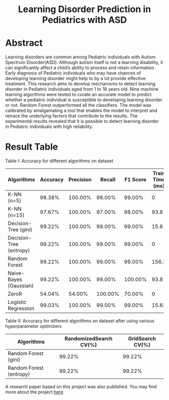 <h1 align="center"><b>Learning Disorder Prediction in Pediatrics with ASD</b></h1>

<h1><b>Abstract</b></h1>
Learning disorders are common among Pediatric individuals with Autism Spectrum Disorder(ASD). Although autism itself is not a learning disability, it can significantly affect a child’s ability to process and retain information. Early diagnosis of Pediatric individuals who may have chances of developing learning disorder might help to by a lot provide effective treatment. This research aims to develop mechanisms to detect learning disorder in Pediatric individuals aged from 1 to 18 years old. Nine machine learning algorithms were tested to curate an accurate model to predict whether a pediatric individual is susceptible to developing learning disorder or not. Random Forest outperformed all the classifiers. The model was calibrated by amalgamating a tool that enables the model to interpret and retrace the underlying factors that contribute to the results. The experimental results revealed that it is possible to detect learning disorder in Pediatric individuals with high reliability.


<h1><b>Result Table</b></h1>
Table I: Accuracy for different algorithms on dataset

| Algorithms              | Accuracy | Precision | Recall | F1 Score | Train Time (ms) |
|-------------------------|----------|-----------|--------|----------|-----------------|
| K-NN (n=5)              | 98.38%   | 100.00%   | 98.00% | 99.00%   | 0               |
| K-NN (n=15)             | 97.67%   | 100.00%   | 97.00% | 98.00%   | 93.8            |
| Decision-Tree (gini)    | 99.22%   | 100.00%   | 99.00% | 99.00%   | 15.6            |
| Decision-Tree (entropy) | 99.22%   | 100.00%   | 99.00% | 99.00%   | 0               |
| Random Forest           | 99.22%   | 100.00%   | 99.00% | 99.00%   | 156.3           |
| Naive-Bayes (Gaussian)  | 99.22%   | 100.00%   | 99.00% | 100.00%  | 93.8            |
| ZeroR                   | 54.04%   | 54.00%    | 100.00%| 70.00%   | 0               |
| Logistic Regression     | 99.03%   | 100.00%   | 99.00% | 99.00%   | 15.63           |



Table II: Accuracy for different algorithms on dataset after using various hyperparameter optimizers

| Algorithms              | RandomizedSearch CV(%)	| GridSearch CV(%) |
|-------------------------|-------------------------|------------------|
| Random Forest (gini)    | 99.22%                  | 99.22%           |
|Random Forest (entropy)	| 99.22%                  | 99.22%           |


A research paper based on this project was also published. You may find more about the project [here](https://ieeexplore.ieee.org/document/10499515)




